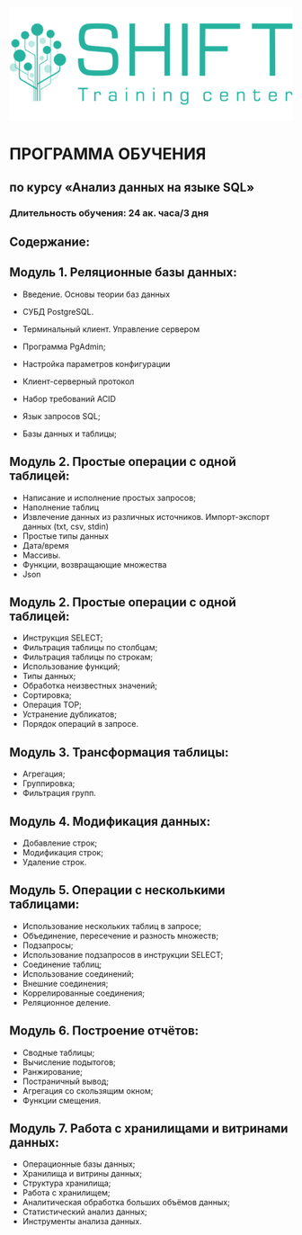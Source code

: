 ![alt text](image.png)

# ПРОГРАММА ОБУЧЕНИЯ
## по курсу «Анализ данных на языке SQL»

### Длительность обучения: 24 ак. часа/3 дня

## Содержание:

## Модуль 1. Реляционные базы данных:

* Введение. Основы теории баз данных 
* СУБД PostgreSQL. 
* Терминальный клиент. Управление сервером
* Программа PgAdmin;
* Настройка параметров конфигурации
* Клиент-серверный протокол
* Набор требований ACID
* Язык запросов SQL;

* Базы данных и таблицы;


## Модуль 2. Простые операции с одной таблицей:

* Написание и исполнение простых запросов;
* Наполнение таблиц
* Извлечение данных из различных источников. Импорт-экспорт данных (txt, csv, stdin) 
* Простые типы данных
* Дата/время
* Массивы. 
* Функции, возвращающие множества
* Json



## Модуль 2. Простые операции с одной таблицей:

* Инструкция SELECT;
* Фильтрация таблицы по столбцам;
* Фильтрация таблицы по строкам;
* Использование функций;
* Типы данных;
* Обработка неизвестных значений;
* Сортировка;
* Операция TOP;
* Устранение дубликатов;
* Порядок операций в запросе.

## Модуль 3. Трансформация таблицы:

* Агрегация;
* Группировка;
* Фильтрация групп.

## Модуль 4. Модификация данных:

* Добавление строк;
* Модификация строк;
* Удаление строк.

## Модуль 5. Операции с несколькими таблицами:

* Использование нескольких таблиц в запросе;
* Объединение, пересечение и разность множеств;
* Подзапросы;
* Использование подзапросов в инструкции SELECT;
* Соединение таблиц;
* Использование соединений;
* Внешние соединения;
* Коррелированные соединения;
* Реляционное деление.


## Модуль 6. Построение отчётов:

* Сводные таблицы;
* Вычисление подытогов;
* Ранжирование;
* Постраничный вывод;
* Агрегация со скользящим окном;
* Функции смещения.

## Модуль 7. Работа с хранилищами и витринами данных:

* Операционные базы данных;
* Хранилища и витрины данных;
* Структура хранилища;
* Работа с хранилищем;
* Аналитическая обработка больших объёмов данных;
* Статистический анализ данных;
* Инструменты анализа данных.



